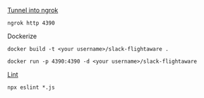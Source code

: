 [Tunnel into ngrok](https://api.slack.com/tutorials/tunneling-with-ngrok)

`ngrok http 4390`

Dockerize

`docker build -t <your username>/slack-flightaware .`

`docker run -p 4390:4390 -d <your username>/slack-flightaware`

[Lint](https://eslint.org/docs/user-guide/getting-started)

`npx eslint *.js`
